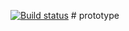 [![Build status](https://ci.appveyor.com/api/projects/status/iosqe5w2osw1kw8q?svg=true)](https://ci.appveyor.com/project/Pezu-git/unit-test)
#   p r o t o t y p e  
 